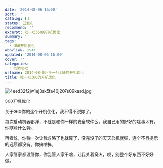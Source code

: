 ```yaml
---
date: '2014-08-06 16:00'
sort: ''
catalog: []
status: 已发布
recommend: ''
excerpt: 吐一吐360的开机优化
summary: ''
tags:
  - 360开机优化
abbrlink: 1543
updated: '2014-08-06 16:00'
cover: ''
categories:
  - 洗漱必吐
urlname: 2014-08-06-吐一吐360的开机优化
title: 吐一吐360的开机优化
---
```


![4eed32f2jw1ej3sk5fa40j207s09kaad.jpg](http://ww4.sinaimg.cn/large/4eed32f2jw1ej3sk5fa40j207s09kaad.jpg)


360开机优化


关于360你的这个开机优化，我不得不说你了。


每次启动机器都弹，不就是和你一样的安全软件么，我自己用的好好的啥事木有，你瞎弹什么弹。


再者说，你弹一次让我忽略了也就算了，没完没了的天天启机就弹，连个不再提示的选项都没有，你搞啥搞。


人家管家都没管你，你乱管人家干啥，让我关着窝火，哎，别整个好东西不好好做。

